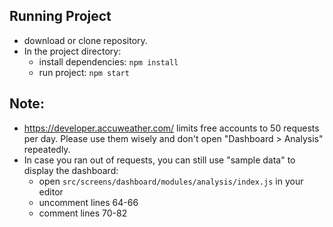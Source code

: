 
## Running Project

- download or clone repository.
- In the project directory:
  - install dependencies: `npm install`
  - run project: `npm start`

## Note:
- https://developer.accuweather.com/ limits free accounts to 50 requests per day. Please use them wisely and don't open "Dashboard > Analysis" repeatedly.
- In case you ran out of requests, you can still use "sample data" to display the dashboard:
  - open `src/screens/dashboard/modules/analysis/index.js` in your editor
  - uncomment lines 64-66
  - comment lines 70-82
